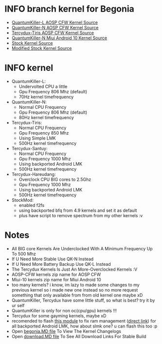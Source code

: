 # INFO branch kernel for Begonia
* <a href="https://github.com/ZyCromerZ/begonia/tree/20201110/qk-n"> QuantumKiller-L AOSP CFW Kernel Source </a>
* <a href="https://github.com/ZyCromerZ/begonia/tree/20201110/qk-n"> QuantumKiller-N AOSP CFW Kernel Source </a>
* <a href="https://github.com/ZyCromerZ/begonia/tree/20201110/Tercydux-Tiris"> Tercydux-Tiris AOSP CFW Kernel Source </a>
* <a href="https://github.com/ZyCromerZ/begonia/tree/mi10/20200829-qk-n"> QuantumKiller-N Miui Android 10 Kernel Source </a>
* <a href="https://github.com/ZyCromerZ/begonia/tree/20200907/root-upstream"> Stock Kernel Source </a>
* <a href="https://github.com/ZyCromerZ/begonia/tree/20200907/root-upstream-mod"> Modified Stock Kernel Source </a>

# INFO kernel
* QuantumKiller-L: 
    * Undervolted CPU a little
    * Gpu Frequency 806 Mhz (default)
    * 70Hz kernel timefrequency
* QuantumKiller-N:
    * Normal CPU Frequency
    * Gpu Frequency 806 Mhz (default)
    * 80Hz kernel timefrequency
* Tercydux-Tiris: 
    * Normal CPU Frequency
    * Gpu Frequency 850 Mhz
    * Using Simple LMK
    * 500Hz kernel timefrequency
* Tercydux-Santuy:
    * Normal CPU Frequency
    * Gpu Frequency 1000 Mhz
    * Using backported Android LMK
    * 500Hz kernel timefrequency
* Tercydux-Hareudang: 
    * Overclock CPU BIG cores to 2.5Ghz
    * Gpu Frequency 1000 Mhz
    * Using backported Android LMK
    * 500Hz kernel timefrequency
* StockMod:
    * enabled f2fs
    * using backported bfq from 4.9 kernels and set it as default
    * plus have script to remove spectrum from my other kernels :v 

# Notes
* All BIG core Kernels Are Underclocked With A Minimum Frequency Up To 500 Mhz
* If U Need More Stable Use QK-N Instead
* If U Need More Battery Backup Use QK-L Instead
* The Tercydux Kernels Is Just An More-Overclocked Kernels :V
* AOSP-CFW kernels zip name for AOSP CFW
* Miui-10 kernels zip name for Miui Android 10 
* too many kernels? i know, im lazy to made some changes to my previous kernel so i made new one instead so no more request something that only available from from old kernel one maybe xD
* QuantumKiller, Tercydux have some little stuff, so what is best? try it by ur self
* QuantumKiller is only for non oc(cpu/gpu) kernels !!!
* Tercydux for some gayming kernels, maybe xD
* recomended to flash <a href="https://github.com/yc9559/qti-mem-opt/releases">this module</a> to fix ram management (<a href="https://github.com/yc9559/qti-mem-opt/releases/download/7.1/qti-mem-opt-v7.1-20200328.zip">direct link</a>) for all backported Android LMK, how about slmk one? u can flash this too :p
* Open <a href="https://github.com/ZyCromerZ/begonia/blob/changelogs/begonia.MD">begonia.MD file</a> To View The Kernel Changelogs
* Open <a href="https://github.com/ZyCromerZ/begonia/blob/changelogs/download.MD">download.MD file</a> To See All Download Links For Stable Build